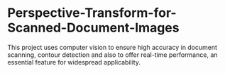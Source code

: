 # Perspective-Transform-for-Scanned-Document-Images
This project uses computer vision to  ensure high accuracy in document scanning, contour detection and also to offer real-time performance, an essential feature for widespread applicability.
